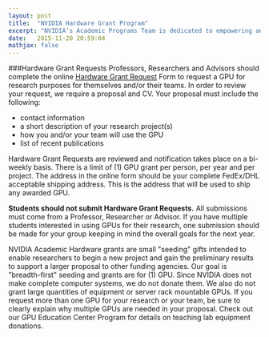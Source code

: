 ```yaml
---
layout: post
title:  "NVIDIA Hardware Grant Program"
excerpt: "NVIDIA’s Academic Programs Team is dedicated to empowering and collaborating with professors and researchers at universities worldwide by offering high-end GPUs to research groups working on deep learning."
date:   2015-11-20 20:59:04
mathjax: false
---
```

###Hardware Grant Requests 
Professors, Researchers and Advisors should complete the online [Hardware Grant Request] Form to request a GPU for research purposes for themselves and/or their teams.
 In order to review your request, we require a proposal and CV.  Your proposal must include the following:

- contact information 
- a short description of your research project(s)
- how you and/or your team will use the GPU
- list of recent publications

Hardware Grant Requests are reviewed and notification takes place on a bi-weekly basis.  There is a limit of (1) GPU grant per person, per year and per project. The address in the online form should be your complete FedEx/DHL acceptable shipping address.  This is the address that will be used to ship any awarded GPU.

**Students should not submit Hardware Grant Requests.** All submissions must come from a Professor, Researcher or Advisor. If you have multiple students interested in using GPUs for their research, one submission should be made for your group keeping in mind the overall goals for the next year.

NVIDIA Academic Hardware grants are small "seeding" gifts intended to enable researchers to begin a new project and gain the preliminary results to support a larger proposal to other funding agencies. Our goal is "breadth-first" seeding and grants are for (1) GPU.  Since NVIDIA does not make complete computer systems, we do not donate them. We also do not grant large quantities of equipment or server rack mountable GPUs. If you request more than one GPU for your research or your team, be sure to clearly explain why multiple GPUs are needed in your proposal. Check out our GPU Education Center Program for details on teaching lab equipment donations. 

[Hardware Grant Request]:	https://developer.nvidia.com/academic_hw_seeding